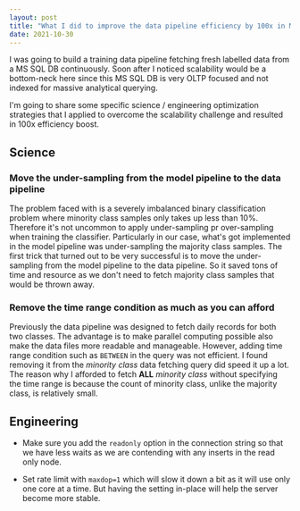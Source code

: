 ```yaml
---
layout: post
title: "What I did to improve the data pipeline efficiency by 100x in MS SQL"
date: 2021-10-30
---
```


<span class="dropcap">I</span> was going to build a training data pipeline fetching fresh labelled data from a MS SQL DB continuously. Soon after I noticed scalability would be a bottom-neck here since this MS SQL DB is very OLTP focused and not indexed for massive analytical querying.  

I'm going to share some specific science / engineering optimization strategies that I applied to overcome the scalability challenge and resulted in 100x efficiency boost.

## Science

### Move the under-sampling from the model pipeline to the data pipeline

The problem faced with is a severely imbalanced binary classification problem where minority class samples only takes up less than 10%. Therefore it's not uncommon to apply under-sampling pr over-sampling when training the classifier. Particularly in our case, what's got implemented in the model pipeline was under-sampling the majority class samples. The first trick that turned out to be very successful is to move the under-sampling from the model pipeline to the data pipeline. So it saved tons of time and resource as we don't need to fetch majority class samples that would be thrown away.

### Remove the time range condition as much as you can afford

Previously the data pipeline was designed to fetch daily records for both two classes. The advantage is to make parallel computing possible also make the data files more readable and manageable. However, adding time range condition such as `BETWEEN` in the query was not efficient. I found removing it from the *minority class* data fetching query did speed it up a lot. The reason why I afforded to fetch **ALL** *minority class* without specifying the time range is because the count of minority class, unlike the majority class, is relatively small.

## Engineering

- Make sure you add the `readonly` option in the connection string so that we have less waits as we are contending with any inserts in the read only node.

- Set rate limit with `maxdop=1` which will slow it down a bit as it will use only one core at a time. But having the setting in-place will help the server become more stable.
